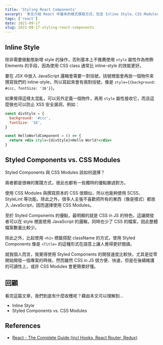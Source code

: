 ```yaml
---
title: 'Styling React Components'
excerpt: '本文介紹 React 中基本的樣式撰寫方式，包含 Inline Style、CSS Modules、styled-components 等方式。'
tags: ['react']
date: 2021-09-17
slug: 2021-09-17-styling-react-components
---
```


## Inline Style

除非需要做動態新增 style 的操作，否則基本上不推薦使用 `style` 屬性作為修飾 Elements 的手段，因為使用 CSS class 通常比 inline-style 的效能更好。

要在 JSX 中放入 JavaScript 邏輯會需要一對括號，括號裡面會再放一個物件來撰寫我們的 inline-style，所以寫起來會有兩對括號，像是 `style={{background: #ccc, fontSize: '16'}}`。

如果覺得這樣太混亂，可以另外定義一個物件，再用 `style` 屬性接收它，而且這麼做也可以防止 XSS 安全漏洞，例如：

```jsx
const divStyle = {
  background: '#ccc',
  fontSize: '16',
}

const HelloWorldComponent = () => {
  return <div style={divStyle}>Hello World!</div>
}
```

## Styled Components vs. CSS Modules

Styled Components 與 CSS Modules 該如何選擇？

兩者都是很棒的實踐方式，彼此也都有一些獨特的優點勝過對方。

使用 CSS Modules 與撰寫原本的 CSS 很類似，所以也能夠使用 SCSS、StyleLint 等功能。除此之外，很多人主張不喜歡把所有的東西（像是樣式）都放入 JavaScript，因而選擇使用 CSS Modules。

至於 Styled Components 的優點，最明顯的就是 CSS in JS 的特色，這讓開發者可以在 style 裡面使用 JavaScript 的邏輯，同時也少了 CSS 的檔案，因此整體檔案數量比較少。

除此之外，比起使用 `<h1>` 標籤搭配 className 的方式，使用 Styled Components 像是 `<Title>` 的這種形式在語意上讓人覺得更好閱讀。

就我個人而言，我覺得使用 Styled Components 的開發速度比較快，尤其是從零開始開發一個專案的時候，然而雖然 CSS in JS 很方便、快速，但是在後續維護的可讀性上，或許 CSS Modules 會更簡單好懂。

## 回顧

看完這篇文章，我們到底有什麼收穫呢？藉由本文可以理解到…

- Inline Style
- Styled Components vs. CSS Modules

## References

- [React - The Complete Guide (incl Hooks, React Router, Redux)](https://www.udemy.com/course/react-the-complete-guide-incl-redux/)
